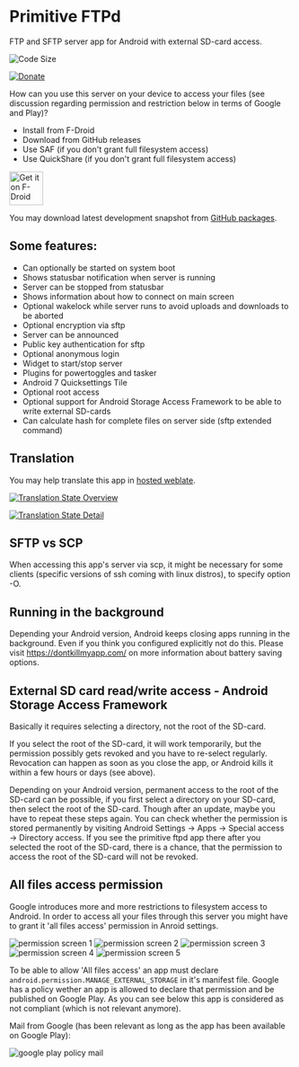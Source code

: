 # Primitive FTPd

FTP and SFTP server app for Android with external SD-card access.

<!--
[![Build Status](https://travis-ci.org/wolpi/prim-ftpd.png)](https://travis-ci.org/wolpi/prim-ftpd)
-->

![Code Size](https://img.shields.io/github/languages/code-size/wolpi/prim-ftpd.svg?style=popout)

[![Donate](https://img.shields.io/badge/Donate-PayPal-green.svg)](https://www.paypal.com/cgi-bin/webscr?cmd=_s-xclick&hosted_button_id=Q8TU8ZQX3WV8J)

How can you use this server on your device to access your files (see discussion regarding permission and restriction below in terms of Google and Play)?
* Install from F-Droid
* Download from GitHub releases
* Use SAF (if you don't grant full filesystem access)
* Use QuickShare (if you don't grant full filesystem access)

[<img alt="Get it on F-Droid" height="60" src="https://f-droid.org/badge/get-it-on.png" />](https://f-droid.org/app/org.primftpd)


You may download latest development snapshot from [GitHub packages](https://github.com/wolpi/prim-ftpd/packages/).

## Some features:
* Can optionally be started on system boot
* Shows statusbar notification when server is running
* Server can be stopped from statusbar
* Shows information about how to connect on main screen
* Optional wakelock while server runs to avoid uploads and downloads to be aborted
* Optional encryption via sftp
* Server can be announced
* Public key authentication for sftp
* Optional anonymous login
* Widget to start/stop server
* Plugins for powertoggles and tasker
* Android 7 Quicksettings Tile
* Optional root access
* Optional support for Android Storage Access Framework to be able to write external SD-cards
* Can calculate hash for complete files on server side (sftp extended command)

## Translation
You may help translate this app in [hosted weblate](https://hosted.weblate.org/projects/pftpd/pftpd/).

[<img alt="Translation State Overview" src="https://hosted.weblate.org/widget/pftpd/287x66-black.png" />](https://hosted.weblate.org/engage/pftpd/)

[<img alt="Translation State Detail" src="https://hosted.weblate.org/widget/pftpd/horizontal-auto.svg" />](https://hosted.weblate.org/engage/pftpd/)

## SFTP vs SCP

When accessing this app's server via scp, it might be necessary for some clients (specific versions of ssh coming with linux distros), to specify option -O. 

## Running in the background

Depending your Android version, Android keeps closing apps running in the background. Even if you think you configured explicitly not do this. Please visit https://dontkillmyapp.com/ on more information about battery saving options.

## External SD card read/write access - Android Storage Access Framework

Basically it requires selecting a directory, not the root of the SD-card.

If you select the root of the SD-card, it will work temporarily, but the permission possibly gets revoked and you have to re-select regularly. Revocation can happen as soon as you close the app, or Android kills it within a few hours or days (see above).

Depending on your Android version, permanent access to the root of the SD-card can be possible, if you first select a directory on your SD-card, then select the root of the SD-card. Though after an update, maybe you have to repeat these steps again. You can check whether the permission is stored permanently by visiting Android Settings &#8594; Apps &#8594; Special access &#8594; Directory access. If you see the primitive ftpd app there after you selected the root of the SD-card, there is a chance, that the permission to access the root of the SD-card will not be revoked.

## All files access permission

Google introduces more and more restrictions to filesystem access to Android. In order to access all
your files through this server you might have to grant it 'all files access' permission in Anroid settings.

![permission screen 1](fastlane/img/permission1.png)
![permission screen 2](fastlane/img/permission2.png)
![permission screen 3](fastlane/img/permission3.png)
![permission screen 4](fastlane/img/permission4.png)
![permission screen 5](fastlane/img/permission5.png)

To be able to allow 'All files access' an app must declare `android.permission.MANAGE_EXTERNAL_STORAGE` in it's manifest file.
Google has a policy wether an app is allowed to declare that permission and be published on Google Play.
As you can see below this app is considered as not compliant (which is not relevant anymore).

Mail from Google (has been relevant as long as the app has been available on Google Play):

![google play policy mail](fastlane/img/google-play-policy-mail.png)
